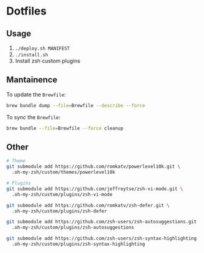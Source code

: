 # Dotfiles

## Usage

1. `./deploy.sh MANIFEST`
2. `./install.sh`
3. Install zsh custom plugins

## Mantainence

To update the `Brewfile`:

```bash
brew bundle dump --file=Brewfile --describe --force
```

To sync the `Brewfile`:

```bash
brew bundle --file=Brewfile --force cleanup
```

## Other

```bash
# Theme
git submodule add https://github.com/romkatv/powerlevel10k.git \
  .oh-my-zsh/custom/themes/powerlevel10k

# Plugins
git submodule add https://github.com/jeffreytse/zsh-vi-mode.git \
  .oh-my-zsh/custom/plugins/zsh-vi-mode

git submodule add https://github.com/romkatv/zsh-defer.git \
  .oh-my-zsh/custom/plugins/zsh-defer

git submodule add https://github.com/zsh-users/zsh-autosuggestions.git \
  .oh-my-zsh/custom/plugins/zsh-autosuggestions

git submodule add https://github.com/zsh-users/zsh-syntax-highlighting.git \
  .oh-my-zsh/custom/plugins/zsh-syntax-highlighting
```
